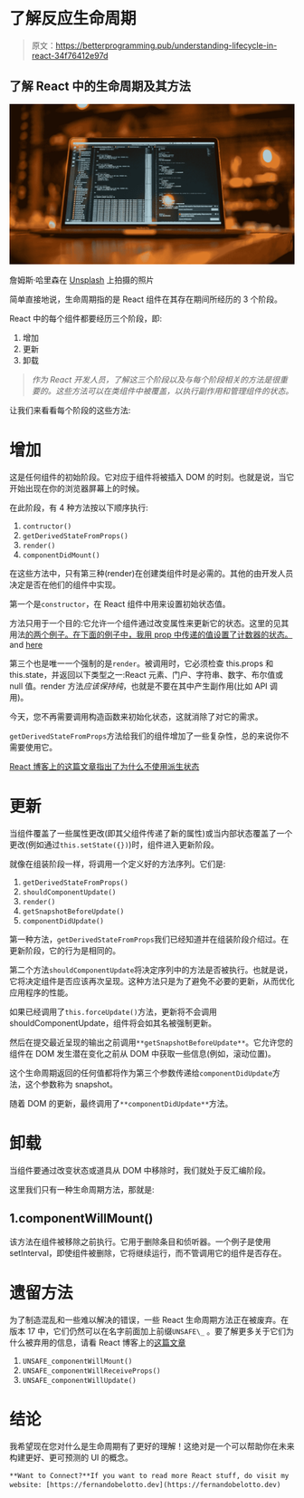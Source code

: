 # 了解反应生命周期

> 原文：<https://betterprogramming.pub/understanding-lifecycle-in-react-34f76412e97d>

## 了解 React 中的生命周期及其方法

![](img/ae8fd78c72ed20a76726c0586c15045f.png)

詹姆斯·哈里森在 [Unsplash](https://unsplash.com?utm_source=medium&utm_medium=referral) 上拍摄的照片

简单直接地说，生命周期指的是 React 组件在其存在期间所经历的 3 个阶段。

React 中的每个组件都要经历三个阶段，即:

1.  增加
2.  更新
3.  卸载

> *作为 React 开发人员，了解这三个阶段以及与每个阶段相关的方法是很重要的。这些方法可以在类组件中被覆盖，以执行副作用和管理组件的状态。*

让我们来看看每个阶段的这些方法:

# 增加

这是任何组件的初始阶段。它对应于组件将被插入 DOM 的时刻。也就是说，当它开始出现在你的浏览器屏幕上的时候。

在此阶段，有 4 种方法按以下顺序执行:

1.  `contructor()`
2.  `getDerivedStateFromProps()`
3.  `render()`
4.  `componentDidMount()`

在这些方法中，只有第三种(render)在创建类组件时是必需的。其他的由开发人员决定是否在他们的组件中实现。

第一个是`constructor`，在 React 组件中用来设置初始状态值。

方法只用于一个目的:它允许一个组件通过改变属性来更新它的状态。这里的见其用法[的两个例子。在下面的例子中，我用 prop 中传递的值设置了计数器的状态。](https://reactjs.org/blog/2018/03/27/update-on-async-rendering.html#updating-state-based-on-props) and [here](https://reactjs.org/blog/2018/03/27/update-on-async-rendering.html#fetching-external-data-when-props-change)

第三个也是唯一一个强制的是`render`。被调用时，它必须检查 this.props 和 this.state，并返回以下类型之一:React 元素、门户、字符串、数字、布尔值或 null 值。render 方法*应该保持纯*，也就是不要在其中产生副作用(比如 API 调用)。

今天，您不再需要调用构造函数来初始化状态，这就消除了对它的需求。

`getDerivedStateFromProps`方法给我们的组件增加了一些复杂性，总的来说你不需要使用它。

[React 博客上的这篇文章指出了为什么不使用派生状态](https://reactjs.org/blog/2018/06/07/you-probably-dont-need-derived-state.html)

# 更新

当组件覆盖了一些属性更改(即其父组件传递了新的属性)或当内部状态覆盖了一个更改(例如通过`this.setState({})`)时，组件进入更新阶段。

就像在组装阶段一样，将调用一个定义好的方法序列。它们是:

1.  `getDerivedStateFromProps()`
2.  `shouldComponentUpdate()`
3.  `render()`
4.  `getSnapshotBeforeUpdate()`
5.  `componentDidUpdate()`

第一种方法，`getDerivedStateFromProps`我们已经知道并在组装阶段介绍过。在更新阶段，它的行为是相同的。

第二个方法`shouldComponentUpdate`将决定序列中的方法是否被执行。也就是说，它将决定组件是否应该再次呈现。这种方法只是为了避免不必要的更新，从而优化应用程序的性能。

如果已经调用了`this.forceUpdate()`方法，更新将不会调用 shouldComponentUpdate，组件将会如其名被强制更新。

然后在提交最近呈现的输出之前调用`**getSnapshotBeforeUpdate**`。它允许您的组件在 DOM 发生潜在变化之前从 DOM 中获取一些信息(例如，滚动位置)。

这个生命周期返回的任何值都将作为第三个参数传递给`componentDidUpdate`方法，这个参数称为 snapshot。

随着 DOM 的更新，最终调用了`**componentDidUpdate**`方法。

# 卸载

当组件要通过改变状态或道具从 DOM 中移除时，我们就处于反汇编阶段。

这里我们只有一种生命周期方法，那就是:

## 1.componentWillMount()

该方法在组件被移除之前执行。它用于删除条目和侦听器。一个例子是使用 setInterval，即使组件被删除，它将继续运行，而不管调用它的组件是否存在。

# 遗留方法

为了制造混乱和一些难以解决的错误，一些 React 生命周期方法正在被废弃。在版本 17 中，它们仍然可以在名字前面加上前缀`UNSAFE\_` 。要了解更多关于它们为什么被弃用的信息，请看 React 博客上的[这篇文章](https://reactjs.org/blog/2018/03/27/update-on-async-rendering.html)

1.  `UNSAFE_componentWillMount()`
2.  `UNSAFE_componentWillReceiveProps()`
3.  `UNSAFE_componentWillUpdate()`

# 结论

我希望现在您对什么是生命周期有了更好的理解！这绝对是一个可以帮助你在未来构建更好、更可预测的 UI 的概念。

```
**Want to Connect?**If you want to read more React stuff, do visit my website: [https://fernandobelotto.dev](https://fernandobelotto.dev)
```